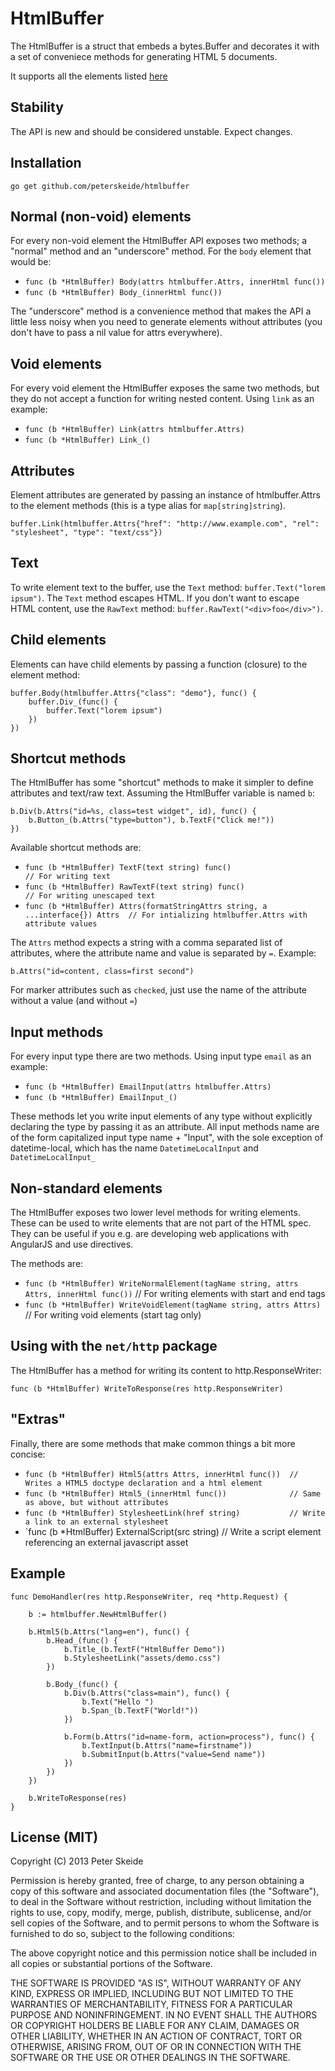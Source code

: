HtmlBuffer
==========

The HtmlBuffer is a struct that embeds a bytes.Buffer and decorates it with a set of conveniece methods for generating HTML 5 documents.

It supports all the elements listed [here](https://developer.mozilla.org/en-US/docs/Web/Guide/HTML/HTML5/HTML5_element_list "HTML5 element list")

Stability
---------

The API is new and should be considered unstable. Expect changes.

Installation
------------

    go get github.com/peterskeide/htmlbuffer

Normal (non-void) elements
--------------------------

For every non-void element the HtmlBuffer API exposes two methods; a "normal" method and an "underscore" method.
For the `body` element that would be:

* `func (b *HtmlBuffer) Body(attrs htmlbuffer.Attrs, innerHtml func())`
* `func (b *HtmlBuffer) Body_(innerHtml func())`

The "underscore" method is a convenience method that makes the API a little less noisy
when you need to generate elements without attributes (you don't have to pass a nil value for attrs everywhere).

Void elements
-------------

For every void element the HtmlBuffer exposes the same two methods, but they do not accept a function for writing nested content. Using `link` as an example:

* `func (b *HtmlBuffer) Link(attrs htmlbuffer.Attrs)`
* `func (b *HtmlBuffer) Link_()`

Attributes
----------

Element attributes are generated by passing an instance of htmlbuffer.Attrs to the element methods (this is a type alias for `map[string]string`).

    buffer.Link(htmlbuffer.Attrs{"href": "http://www.example.com", "rel": "stylesheet", "type": "text/css"})

Text
-----

To write element text to the buffer, use the `Text` method: `buffer.Text("lorem ipsum")`. The `Text` method escapes HTML. If you don't want to
escape HTML content, use the `RawText` method: `buffer.RawText("<div>foo</div>")`.

Child elements
--------------

Elements can have child elements by passing a function (closure) to the element method:

    buffer.Body(htmlbuffer.Attrs{"class": "demo"}, func() {
        buffer.Div_(func() {
            buffer.Text("lorem ipsum")
        })
    })

Shortcut methods
----------------

The HtmlBuffer has some "shortcut" methods to make it simpler to define attributes and text/raw text. Assuming the HtmlBuffer variable is named `b`:

    b.Div(b.Attrs("id=%s, class=test widget", id), func() {
        b.Button_(b.Attrs("type=button"), b.TextF("Click me!"))
    })

Available shortcut methods are:

* `func (b *HtmlBuffer) TextF(text string) func()                                // For writing text`
* `func (b *HtmlBuffer) RawTextF(text string) func()                             // For writing unescaped text`
* `func (b *HtmlBuffer) Attrs(formatStringAttrs string, a ...interface{}) Attrs  // For intializing htmlbuffer.Attrs with attribute values`

The `Attrs` method expects a string with a comma separated list of attributes, where the attribute name and value is separated by `=`. Example:

    b.Attrs("id=content, class=first second")

For marker attributes such as `checked`, just use the name of the attribute without a value (and without `=`)

Input methods
-------------

For every input type there are two methods. Using input type `email` as an example:

* `func (b *HtmlBuffer) EmailInput(attrs htmlbuffer.Attrs)`
* `func (b *HtmlBuffer) EmailInput_()`

These methods let you write input elements of any type without explicitly declaring the type by passing it as an attribute.
All input methods name are of the form capitalized input type name + "Input", with the sole exception of datetime-local, which has
the name `DatetimeLocalInput` and `DatetimeLocalInput_`

Non-standard elements
---------------------

The HtmlBuffer exposes two lower level methods for writing elements. These can be used to write elements that are not part of the HTML spec. They can be useful if you e.g. are developing web applications with AngularJS and use directives.

The methods are:

* `func (b *HtmlBuffer) WriteNormalElement(tagName string, attrs Attrs, innerHtml func())` // For writing elements with start and end tags
* `func (b *HtmlBuffer) WriteVoidElement(tagName string, attrs Attrs)`                     // For writing void elements (start tag only)

Using with the `net/http` package
---------------------------------

The HtmlBuffer has a method for writing its content to http.ResponseWriter:

    func (b *HtmlBuffer) WriteToResponse(res http.ResponseWriter)

"Extras"
--------

Finally, there are some methods that make common things a bit more concise:

* `func (b *HtmlBuffer) Html5(attrs Attrs, innerHtml func())  // Writes a HTML5 doctype declaration and a html element`
* `func (b *HtmlBuffer) Html5_(innerHtml func())              // Same as above, but without attributes`
* `func (b *HtmlBuffer) StylesheetLink(href string)           // Write a link to an external stylesheet`
* `func (b *HtmlBuffer) ExternalScript(src string)            // Write a script element referencing an external javascript asset

Example
-------

    func DemoHandler(res http.ResponseWriter, req *http.Request) {

        b := htmlbuffer.NewHtmlBuffer()

        b.Html5(b.Attrs("lang=en"), func() {
            b.Head_(func() {
                b.Title_(b.TextF("HtmlBuffer Demo"))
                b.StylesheetLink("assets/demo.css")
            })

            b.Body_(func() {
                b.Div(b.Attrs("class=main"), func() {
                    b.Text("Hello ")
                    b.Span_(b.TextF("World!"))
                })

                b.Form(b.Attrs("id=name-form, action=process"), func() {
                    b.TextInput(b.Attrs("name=firstname"))
                    b.SubmitInput(b.Attrs("value=Send name"))
                })
            })
        })

        b.WriteToResponse(res)
    }

License (MIT)
-------------

Copyright (C) 2013 Peter Skeide

Permission is hereby granted, free of charge, to any person obtaining a copy of this software and associated documentation files (the "Software"), to deal in the Software without restriction, including without limitation the rights to use, copy, modify, merge, publish, distribute, sublicense, and/or sell copies of the Software, and to permit persons to whom the Software is furnished to do so, subject to the following conditions:

The above copyright notice and this permission notice shall be included in all copies or substantial portions of the Software.

THE SOFTWARE IS PROVIDED "AS IS", WITHOUT WARRANTY OF ANY KIND, EXPRESS OR IMPLIED, INCLUDING BUT NOT LIMITED TO THE WARRANTIES OF MERCHANTABILITY, FITNESS FOR A PARTICULAR PURPOSE AND NONINFRINGEMENT. IN NO EVENT SHALL THE AUTHORS OR COPYRIGHT HOLDERS BE LIABLE FOR ANY CLAIM, DAMAGES OR OTHER LIABILITY, WHETHER IN AN ACTION OF CONTRACT, TORT OR OTHERWISE, ARISING FROM, OUT OF OR IN CONNECTION WITH THE SOFTWARE OR THE USE OR OTHER DEALINGS IN THE SOFTWARE.
